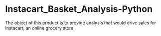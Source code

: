 # Instacart_Basket_Analysis-Python
The object of this product is to provide analysis that would drive sales for Instacart, an online grocery store
